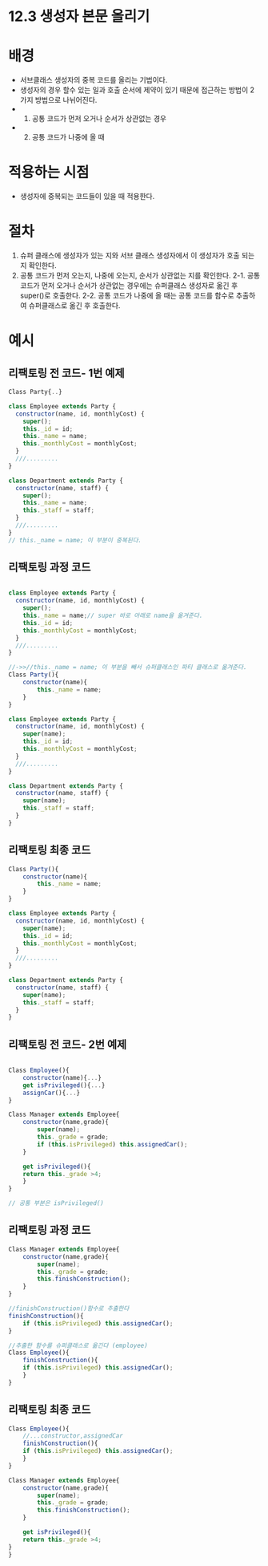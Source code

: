 # 12.3 생성자 본문 올리기

# 배경

- 서브클래스 생성자의 중복 코드를 올리는 기법이다.
- 생성자의 경우 할수 있는 일과 호출 순서에 제약이 있기 때문에 접근하는 방법이 2가지 방법으로 나뉘어진다.
- 1. 공통 코드가 먼저 오거나 순서가 상관없는 경우
- 2. 공통 코드가 나중에 올 때

# 적용하는 시점

- 생성자에 중복되는 코드들이 있을 때 적용한다.

# 절차

1. 슈퍼 클래스에 생성자가 있는 지와 서브 클래스 생성자에서 이 생성자가 호출 되는 지 확인한다.
2. 공통 코드가 먼저 오는지, 나중에 오는지, 순서가 상관없는 지를 확인한다.
   2-1. 공통 코드가 먼저 오거나 순서가 상관없는 경우에는 슈퍼클래스 생성자로 옮긴 후 super()로 호출한다.
   2-2. 공통 코드가 나중에 올 때는 공통 코드를 함수로 추출하여 슈퍼클래스로 옮긴 후 호출한다.

# 예시

## 리팩토링 전 코드- 1번 예제

```js
Class Party{..}

class Employee extends Party {
  constructor(name, id, monthlyCost) {
    super();
    this._id = id;
    this._name = name;
    this._monthlyCost = monthlyCost;
  }
  ///.........
}

class Department extends Party {
  constructor(name, staff) {
    super();
    this._name = name;
    this._staff = staff;
  }
  ///.........
}
// this._name = name; 이 부분이 중복된다.
```

## 리팩토링 과정 코드

```js

class Employee extends Party {
  constructor(name, id, monthlyCost) {
    super();
    this._name = name;// super 바로 아래로 name을 옮겨준다.
    this._id = id;
    this._monthlyCost = monthlyCost;
  }
  ///.........
}

//->>//this._name = name; 이 부분을 빼서 슈퍼클래스인 파티 클래스로 옮겨준다.
Class Party(){
    constructor(name){
        this._name = name;
    }
}

class Employee extends Party {
  constructor(name, id, monthlyCost) {
    super(name);
    this._id = id;
    this._monthlyCost = monthlyCost;
  }
  ///.........
}

class Department extends Party {
  constructor(name, staff) {
    super(name);
    this._staff = staff;
  }
}
```

## 리팩토링 최종 코드

```js
Class Party(){
    constructor(name){
        this._name = name;
    }
}

class Employee extends Party {
  constructor(name, id, monthlyCost) {
    super(name);
    this._id = id;
    this._monthlyCost = monthlyCost;
  }
  ///.........
}

class Department extends Party {
  constructor(name, staff) {
    super(name);
    this._staff = staff;
  }
}

```

## 리팩토링 전 코드- 2번 예제

```js

Class Employee(){
    constructor(name){...}
    get isPrivileged(){...}
    assignCar(){...}
}

Class Manager extends Employee{
    constructor(name,grade){
        super(name);
        this._grade = grade;
        if (this.isPrivileged) this.assignedCar();
    }

    get isPrivileged(){
    return this._grade >4;
    }
}

// 공통 부분은 isPrivileged()
```

## 리팩토링 과정 코드

```js
Class Manager extends Employee{
    constructor(name,grade){
        super(name);
        this._grade = grade;
        this.finishConstruction();
    }
}

//finishConstruction()함수로 추출한다
finishConstruction(){
    if (this.isPrivileged) this.assignedCar();
}

//추출한 함수를 슈퍼클래스로 옮긴다 (employee)
Class Employee(){
    finishConstruction(){
    if (this.isPrivileged) this.assignedCar();
    }
}

```

## 리팩토링 최종 코드

```js
Class Employee(){
    //...constructor,assignedCar
    finishConstruction(){
    if (this.isPrivileged) this.assignedCar();
    }
}

Class Manager extends Employee{
    constructor(name,grade){
        super(name);
        this._grade = grade;
        this.finishConstruction();
    }

    get isPrivileged(){
    return this._grade >4;
}
}
```
